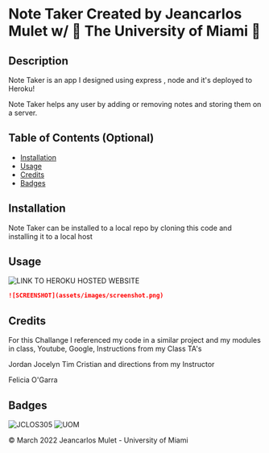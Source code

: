 # Note Taker Created by Jeancarlos Mulet w/ 🙌 The University of Miami 🙌


## Description

Note Taker is an app I designed using express , node and it's deployed to Heroku!

Note Taker helps any user by adding or removing notes and storing them on a server.

## Table of Contents (Optional)



* [Installation](#installation)
* [Usage](#usage)
* [Credits](#credits)
* [Badges](#Badges)


## Installation

Note Taker can be installed to a local repo by cloning this code and installing it to a local host 


## Usage

![LINK TO HEROKU HOSTED WEBSITE](https://sleepy-cove-14241.herokuapp.com/)

```md
![SCREENSHOT](assets/images/screenshot.png)
```


## Credits
For this Challange I referenced my code in a similar project and my modules in class, Youtube, Google, Instructions from my Class TA's

Jordan
Jocelyn
Tim
Cristian
and directions from my Instructor

Felicia O'Garra


## Badges

![JCLOS305](https://img.shields.io/badge/Orchestrated%20by-JCLOS305-blue)
![UOM](https://img.shields.io/badge/University%20of-Miami-orange)



© March 2022 Jeancarlos Mulet - University of Miami
